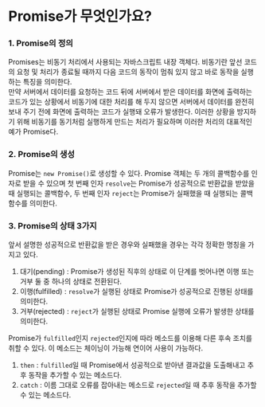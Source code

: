 # Promise가 무엇인가요?
### 1. Promise의 정의
Promises는 비동기 처리에서 사용되는 자바스크립트 내장 객체다. 비동기란 앞선 코드의 요청 및 처리가 종료될 때까지 다음 코드의 동작이 멈춰 있지 않고 바로 동작을 실행하는 특징을 의미한다.<br/>만약 서버에서 데이터를 요청하는 코드 뒤에 서버에서 받은 데이터를 화면에 출력하는 코드가 있는 상황에서 비동기에 대한 처리를 해 두지 않으면 서버에서 데이터를 완전히 보내 주기 전에 화면에 출력하는 코드가 실행돼 오류가 발생한다. 이러한 상황을 방지하기 위해 비동기를 동기처럼 실행하게 만드는 처리가 필요하며 이러한 처리의 대표적인 예가 Promise다.
### 2. Promise의 생성
Promise는 <code>new Promise()</code>로 생성할 수 있다. Promise 객체는 두 개의 콜백함수를 인자로 받을 수 있으며 첫 번째 인자 <code>resolve</code>는 Promise가 성공적으로 반환값을 받았을 때 실행되는 콜백함수, 두 번째 인자 <code>reject</code>는 Promise가 실패했을 때 실행되는 콜백함수를 의미한다.
### 3. Promise의 상태 3가지
앞서 설명한 성공적으로 반환값을 받은 경우와 실패했을 경우는 각각 정확한 명칭을 가지고 있다.
1) 대기(pending) : Promise가 생성된 직후의 상태로 이 단계를 벗어나면 이행 또는 거부 둘 중 하나의 상태로 전환된다.
2) 이행(fulfilled) : <code>resolve</code>가 실행된 상태로 Promise가 성공적으로 진행된 상태를 의미한다.
3) 거부(rejected) : <code>reject</code>가 실행된 상태로 Promise 실행에 오류가 발생한 상태를 의미한다.

Promise가 <code>fulfilled</code>인지 <code>rejected</code>인지에 따라 메소드를 이용해 다른 후속 조치를 취할 수 있다. 이 메소드는 체이닝이 가능해 연이어 사용이 가능하다.<br/>
1) <code>then</code> : <code>fulfilled</code>일 때 Promise에서 성공적으로 받아낸 결과값을 도출해내고 추후 동작을 추가할 수 있는 메소드다.
2) <code>catch</code> : 이름 그대로 오류를 잡아내는 메소드로 <code>rejected</code>일 때 추후 동작을 추가할 수 있는 메소드다.
